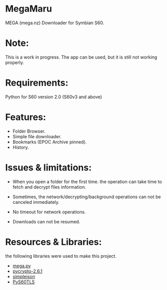 # MegaMaru
MEGA (mega.nz) Downloader for Symbian S60.

# Note:

This is a work in progress. The app can be used, but it is still not working properly.

# Requirements:
Python for S60 version 2.0 (S60v3 and above)

# Features:
* Folder Browser.
* Simple file downloader.
* Bookmarks (EPOC Archive pinned).
* History.

# Issues & limitations:
* When you open a folder for the first time. the operation can take time to fetch and decrypt files information.

* Sometimes, the network/decrypting/background operations can not be canceled immediately.

* No timeout for network operations.

* Downloads can not be resumed.

# Resources & Libraries:

the following libraries were used to make this project.

* [mega.py](https://github.com/odwyersoftware/mega.py)
* [pycrypto-2.6.1](https://github.com/pycrypto/pycrypto)
* [simplejson](https://github.com/simplejson/simplejson)
* [PyS60TLS](https://github.com/JigokuMaster/PyS60TLS) 

